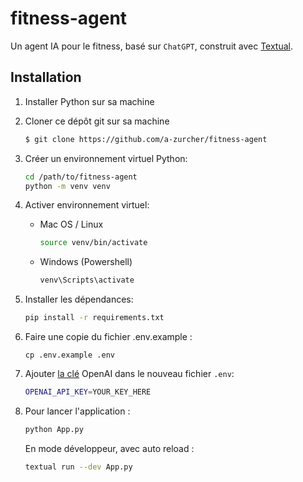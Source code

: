 # fitness-agent

Un agent IA pour le fitness, basé sur `ChatGPT`, construit avec [Textual](https://textual.textualize.io).

## Installation

1. Installer Python sur sa machine

2. Cloner ce dépôt git sur sa machine

   ```bash
   $ git clone https://github.com/a-zurcher/fitness-agent
   ```

3. Créer un environnement virtuel Python:

   ```bash
   cd /path/to/fitness-agent
   python -m venv venv
   ```

4. Activer environnement virtuel:

   - Mac OS / Linux

     ```bash
     source venv/bin/activate
     ```

   - Windows (Powershell)

     ```powershell
     venv\Scripts\activate
     ```

5. Installer les dépendances:

   ```bash
   pip install -r requirements.txt
   ```

6. Faire une copie du fichier .env.example :

   ```
   cp .env.example .env
   ```

7. Ajouter [la clé](https://beta.openai.com/account/api-keys) OpenAI dans le nouveau fichier `.env`:

   ```bash
   OPENAI_API_KEY=YOUR_KEY_HERE
   ```

8. Pour lancer l'application :

   ```bash
   python App.py
   ```

   En mode développeur, avec auto reload :

   ```bash
   textual run --dev App.py
   ```
